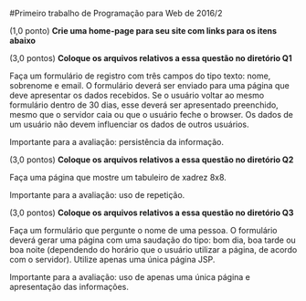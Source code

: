 #Primeiro trabalho de Programação para Web de 2016/2

(1,0 ponto) **Crie uma home-page para seu site com links para os itens abaixo** 

(3,0 pontos) **Coloque os arquivos relativos a essa questão no diretório Q1**

Faça um formulário de registro com três campos do tipo texto: nome, sobrenome e email. O formulário deverá ser enviado para uma página que deve apresentar os dados recebidos. Se o usuário voltar ao mesmo formulário dentro de 30 dias, esse deverá ser apresentado preenchido, mesmo que o servidor caia ou que o usuário feche o browser. Os dados de um usuário não devem influenciar os dados de outros usuários.

Importante para a avaliação: persistência da informação.

(3,0 pontos) **Coloque os arquivos relativos a essa questão no diretório Q2**

Faça uma página que mostre um tabuleiro de xadrez 8x8. 

Importante para a avaliação: uso de repetição.

(3,0 pontos) **Coloque os arquivos relativos a essa questão no diretório Q3**

Faça um formulário que pergunte o nome de uma pessoa. O formulário deverá gerar uma página com uma saudação do tipo: bom dia, boa tarde ou boa noite (dependendo do horário que o usuário utilizar a página, de acordo com o servidor). Utilize apenas uma única página JSP.

Importante para a avaliação: uso de apenas uma única página e apresentação das informações.
